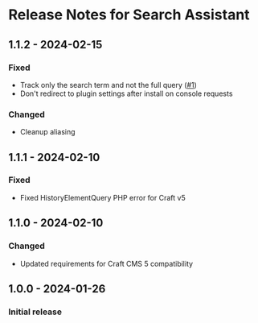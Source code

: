 # Release Notes for Search Assistant

## 1.1.2 - 2024-02-15

### Fixed
- Track only the search term and not the full query ([#1](https://github.com/jrrdnx/craft-search-assistant/issues/1))
- Don't redirect to plugin settings after install on console requests

### Changed
- Cleanup aliasing

## 1.1.1 - 2024-02-10

### Fixed
- Fixed HistoryElementQuery PHP error for Craft v5

## 1.1.0 - 2024-02-10

### Changed
- Updated requirements for Craft CMS 5 compatibility

## 1.0.0 - 2024-01-26

### Initial release
